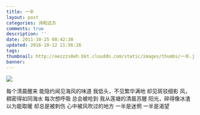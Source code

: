 ```yaml
---
title: 一半
layout: post
categories: 诗和远方
comments: true
description: ''
date: 2011-10-25 08:42:38
updated: 2016-10-12 21:56:26
tags:
thumbnail: http://oezzzs8eh.bkt.clouddn.com/static/images/thumbs/一半.jpg?imageView2/1/w/345/h/163
banner:
---
```


![](http://oezzzs8eh.bkt.clouddn.com/static/images/thumbs/一半.jpg)

每个清晨醒来
能隐约闻见海风的味道
我低头，不见繁华满地
却见斑驳细影
风，稠密得如同海水
每次想呼吸
总会被呛到
我从莲塘的清晨苏醒
阳光，碎得像冰渣
以为能取暖
却总是被刺伤
心中被风吹过的地方
一半是迷惘
一半是渴望
